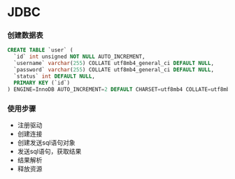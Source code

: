 # JDBC

### 创建数据表
```sql
CREATE TABLE `user` (
  `id` int unsigned NOT NULL AUTO_INCREMENT,
  `username` varchar(255) COLLATE utf8mb4_general_ci DEFAULT NULL,
  `password` varchar(255) COLLATE utf8mb4_general_ci DEFAULT NULL,
  `status` int DEFAULT NULL,
  PRIMARY KEY (`id`)
) ENGINE=InnoDB AUTO_INCREMENT=2 DEFAULT CHARSET=utf8mb4 COLLATE=utf8mb4_general_ci;
```

### 使用步骤
- 注册驱动
- 创建连接
- 创建发送sql语句对象
- 发送sql语句，获取结果
- 结果解析
- 释放资源